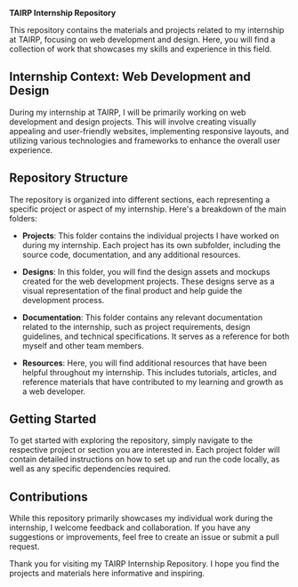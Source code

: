 **TAIRP Internship Repository**

This repository contains the materials and projects related to my internship at TAIRP, focusing on web development and design. Here, you will find a collection of work that showcases my skills and experience in this field.

## Internship Context: Web Development and Design

During my internship at TAIRP, I will be primarily working on web development and design projects. This will involve creating visually appealing and user-friendly websites, implementing responsive layouts, and utilizing various technologies and frameworks to enhance the overall user experience.

## Repository Structure

The repository is organized into different sections, each representing a specific project or aspect of my internship. Here's a breakdown of the main folders:

- **Projects**: This folder contains the individual projects I have worked on during my internship. Each project has its own subfolder, including the source code, documentation, and any additional resources.

- **Designs**: In this folder, you will find the design assets and mockups created for the web development projects. These designs serve as a visual representation of the final product and help guide the development process.

- **Documentation**: This folder contains any relevant documentation related to the internship, such as project requirements, design guidelines, and technical specifications. It serves as a reference for both myself and other team members.

- **Resources**: Here, you will find additional resources that have been helpful throughout my internship. This includes tutorials, articles, and reference materials that have contributed to my learning and growth as a web developer.

## Getting Started

To get started with exploring the repository, simply navigate to the respective project or section you are interested in. Each project folder will contain detailed instructions on how to set up and run the code locally, as well as any specific dependencies required.

## Contributions

While this repository primarily showcases my individual work during the internship, I welcome feedback and collaboration. If you have any suggestions or improvements, feel free to create an issue or submit a pull request.

Thank you for visiting my TAIRP Internship Repository. I hope you find the projects and materials here informative and inspiring.
